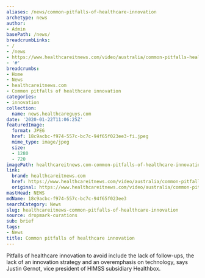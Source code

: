 ```yaml
---
aliases: /news/common-pitfalls-of-healthcare-innovation
archetype: news
author:
- Admin
basePath: /news/
breadcrumbLinks:
- /
- /news
- https://www.healthcareitnews.com/video/australia/common-pitfalls-healthcare-innovation
- '#'
breadcrumbs:
- Home
- News
- healthcareitnews.com
- Common pitfalls of healthcare innovation
categories:
- innovation
collection:
  name: news.healthcareguys.com
date: '2020-01-22T11:06:25Z'
featuredImage:
  format: JPEG
  href: 18c9acbc-f974-557c-bc7c-94f65f023ee3-fi.jpeg
  mime_type: image/jpeg
  size:
  - 1280
  - 720
imagePath: healthcareitnews.com-common-pitfalls-of-healthcare-innovation
link:
  brand: healthcareitnews.com
  href: https://www.healthcareitnews.com/video/australia/common-pitfalls-healthcare-innovation
  original: https://www.healthcareitnews.com/video/australia/common-pitfalls-healthcare-innovation
mastHead: NEWS
mdName: 18c9acbc-f974-557c-bc7c-94f65f023ee3
searchCategory: News
slug: healthcareitnews-common-pitfalls-of-healthcare-innovation
source: dropmark-curations
sub: brief
tags:
- News
title: Common pitfalls of healthcare innovation
---
```


Pitfalls of healthcare innovation to avoid include the lack of follow-ups, the lack of an innovation strategy and an overemphasis on technology, says Justin Gernot, vice president of HIMSS subsidiary Healthbox.